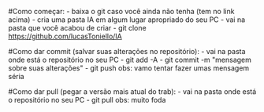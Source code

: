 [guia online]: (http://rogerdudler.github.io/git-guide/index.pt_BR.html)

#Como começar:
	- baixa o git caso você ainda não tenha (tem no link acima)
	- cria uma pasta IA em algum lugar apropriado do seu PC
	- vai na pasta que você acabou de criar
	- git clone https://github.com/lucasToniello/IA

#Como dar commit (salvar suas alterações no repositório):
	- vai na pasta onde está o repositório no seu PC
	- git add -A
	- git commit -m "mensagem sobre suas alterações"
	- git push
	obs: vamo tentar fazer umas mensagem séria

#Como dar pull (pegar a versão mais atual do trab):
	- vai na pasta onde está o repositório no seu PC
	- git pull
	obs: muito foda 																												  
